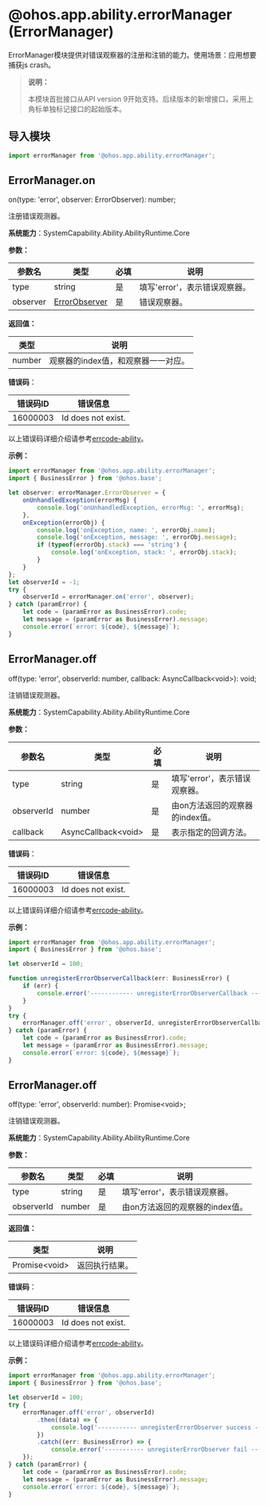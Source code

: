 # @ohos.app.ability.errorManager (ErrorManager)

ErrorManager模块提供对错误观察器的注册和注销的能力。使用场景：应用想要捕获js crash。

> **说明：**
> 
> 本模块首批接口从API version 9开始支持。后续版本的新增接口，采用上角标单独标记接口的起始版本。

## 导入模块
```ts
import errorManager from '@ohos.app.ability.errorManager';
```

## ErrorManager.on

on(type: 'error', observer: ErrorObserver): number;

注册错误观测器。

**系统能力**：SystemCapability.Ability.AbilityRuntime.Core

**参数：**
 
| 参数名 | 类型 | 必填 | 说明 |
| -------- | -------- | -------- | -------- |
| type | string | 是 | 填写'error'，表示错误观察器。 |
| observer | [ErrorObserver](./js-apis-inner-application-errorObserver.md) | 是 | 错误观察器。 |

**返回值：**

  | 类型 | 说明 |
  | -------- | -------- |
  | number | 观察器的index值，和观察器一一对应。 |

**错误码**：

| 错误码ID | 错误信息 |
| ------- | -------- |
| 16000003 | Id does not exist. |

以上错误码详细介绍请参考[errcode-ability](../errorcodes/errorcode-ability.md)。

**示例：**
    
```ts
import errorManager from '@ohos.app.ability.errorManager';
import { BusinessError } from '@ohos.base';

let observer: errorManager.ErrorObserver = {
    onUnhandledException(errorMsg) {
        console.log('onUnhandledException, errorMsg: ', errorMsg);
    },
    onException(errorObj) {
        console.log('onException, name: ', errorObj.name);
        console.log('onException, message: ', errorObj.message);
        if (typeof(errorObj.stack) === 'string') {
            console.log('onException, stack: ', errorObj.stack);
        }
    }
};
let observerId = -1;
try {
    observerId = errorManager.on('error', observer);
} catch (paramError) {
    let code = (paramError as BusinessError).code;
    let message = (paramError as BusinessError).message;
    console.error(`error: ${code}, ${message}`);
}
```

## ErrorManager.off

off(type: 'error', observerId: number,  callback: AsyncCallback\<void>): void;

注销错误观测器。

**系统能力**：SystemCapability.Ability.AbilityRuntime.Core

**参数：**
 
| 参数名 | 类型 | 必填 | 说明 |
| -------- | -------- | -------- | -------- |
| type | string | 是 | 填写'error'，表示错误观察器。 |
| observerId | number | 是 | 由on方法返回的观察器的index值。 |
| callback | AsyncCallback\<void> | 是 | 表示指定的回调方法。 |

**错误码**：

| 错误码ID | 错误信息 |
| ------- | -------- |
| 16000003 | Id does not exist. |

以上错误码详细介绍请参考[errcode-ability](../errorcodes/errorcode-ability.md)。

**示例：**
    
```ts
import errorManager from '@ohos.app.ability.errorManager';
import { BusinessError } from '@ohos.base';

let observerId = 100;

function unregisterErrorObserverCallback(err: BusinessError) {
    if (err) {
        console.error('------------ unregisterErrorObserverCallback ------------', err);
    }
}
try {
    errorManager.off('error', observerId, unregisterErrorObserverCallback);
} catch (paramError) {
    let code = (paramError as BusinessError).code;
    let message = (paramError as BusinessError).message;
    console.error(`error: ${code}, ${message}`);
}
```

## ErrorManager.off

off(type: 'error', observerId: number): Promise\<void>;

注销错误观测器。

**系统能力**：SystemCapability.Ability.AbilityRuntime.Core

**参数：**
 
| 参数名 | 类型 | 必填 | 说明 |
| -------- | -------- | -------- | -------- |
| type | string | 是 | 填写'error'，表示错误观察器。 |
| observerId | number | 是 | 由on方法返回的观察器的index值。 |

**返回值：**

| 类型 | 说明 |
| -------- | -------- |
| Promise\<void> | 返回执行结果。 |

**错误码**：

| 错误码ID | 错误信息 |
| ------- | -------- |
| 16000003 | Id does not exist. |

以上错误码详细介绍请参考[errcode-ability](../errorcodes/errorcode-ability.md)。

**示例：**
    
```ts
import errorManager from '@ohos.app.ability.errorManager';
import { BusinessError } from '@ohos.base';

let observerId = 100;
try {
    errorManager.off('error', observerId)
        .then((data) => {
            console.log('----------- unregisterErrorObserver success ----------', data);
        })
        .catch((err: BusinessError) => {
            console.error('----------- unregisterErrorObserver fail ----------', err);
    });
} catch (paramError) {
    let code = (paramError as BusinessError).code;
    let message = (paramError as BusinessError).message;
    console.error(`error: ${code}, ${message}`);
}

```
